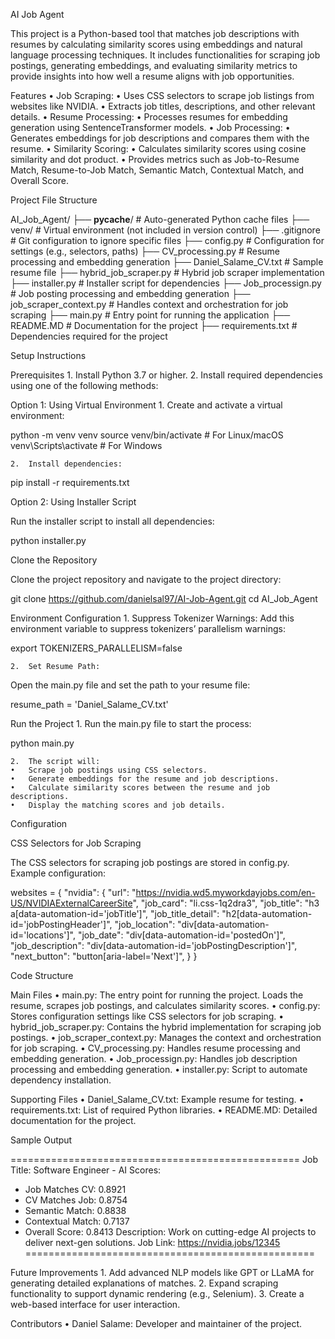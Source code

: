 

AI Job Agent

This project is a Python-based tool that matches job descriptions with resumes by calculating similarity scores using embeddings and natural language processing techniques. It includes functionalities for scraping job postings, generating embeddings, and evaluating similarity metrics to provide insights into how well a resume aligns with job opportunities.

Features
	•	Job Scraping:
	•	Uses CSS selectors to scrape job listings from websites like NVIDIA.
	•	Extracts job titles, descriptions, and other relevant details.
	•	Resume Processing:
	•	Processes resumes for embedding generation using SentenceTransformer models.
	•	Job Processing:
	•	Generates embeddings for job descriptions and compares them with the resume.
	•	Similarity Scoring:
	•	Calculates similarity scores using cosine similarity and dot product.
	•	Provides metrics such as Job-to-Resume Match, Resume-to-Job Match, Semantic Match, Contextual Match, and Overall Score.

Project File Structure

AI_Job_Agent/
├── __pycache__/                # Auto-generated Python cache files
├── venv/                       # Virtual environment (not included in version control)
├── .gitignore                  # Git configuration to ignore specific files
├── config.py                   # Configuration for settings (e.g., selectors, paths)
├── CV_processing.py            # Resume processing and embedding generation
├── Daniel_Salame_CV.txt        # Sample resume file
├── hybrid_job_scraper.py       # Hybrid job scraper implementation
├── installer.py                # Installer script for dependencies
├── Job_processign.py           # Job posting processing and embedding generation
├── job_scraper_context.py      # Handles context and orchestration for job scraping
├── main.py                     # Entry point for running the application
├── README.MD                   # Documentation for the project
├── requirements.txt            # Dependencies required for the project

Setup Instructions

Prerequisites
	1.	Install Python 3.7 or higher.
	2.	Install required dependencies using one of the following methods:

Option 1: Using Virtual Environment
	1.	Create and activate a virtual environment:

python -m venv venv
source venv/bin/activate  # For Linux/macOS
venv\Scripts\activate  # For Windows

	2.	Install dependencies:

pip install -r requirements.txt

Option 2: Using Installer Script

Run the installer script to install all dependencies:

python installer.py

Clone the Repository

Clone the project repository and navigate to the project directory:

git clone https://github.com/danielsal97/AI-Job-Agent.git
cd AI_Job_Agent

Environment Configuration
	1.	Suppress Tokenizer Warnings:
Add this environment variable to suppress tokenizers’ parallelism warnings:

export TOKENIZERS_PARALLELISM=false

	2.	Set Resume Path:
Open the main.py file and set the path to your resume file:

resume_path = 'Daniel_Salame_CV.txt'

Run the Project
	1.	Run the main.py file to start the process:

python main.py

	2.	The script will:
	•	Scrape job postings using CSS selectors.
	•	Generate embeddings for the resume and job descriptions.
	•	Calculate similarity scores between the resume and job descriptions.
	•	Display the matching scores and job details.

Configuration

CSS Selectors for Job Scraping

The CSS selectors for scraping job postings are stored in config.py. Example configuration:

websites = {
    "nvidia": {
        "url": "https://nvidia.wd5.myworkdayjobs.com/en-US/NVIDIAExternalCareerSite",
        "job_card": "li.css-1q2dra3",
        "job_title": "h3 a[data-automation-id='jobTitle']",
        "job_title_detail": "h2[data-automation-id='jobPostingHeader']",
        "job_location": "div[data-automation-id='locations']",
        "job_date": "div[data-automation-id='postedOn']",
        "job_description": "div[data-automation-id='jobPostingDescription']",
        "next_button": "button[aria-label='Next']",
    }
}

Code Structure

Main Files
	•	main.py:
The entry point for running the project. Loads the resume, scrapes job postings, and calculates similarity scores.
	•	config.py:
Stores configuration settings like CSS selectors for job scraping.
	•	hybrid_job_scraper.py:
Contains the hybrid implementation for scraping job postings.
	•	job_scraper_context.py:
Manages the context and orchestration for job scraping.
	•	CV_processing.py:
Handles resume processing and embedding generation.
	•	Job_processign.py:
Handles job description processing and embedding generation.
	•	installer.py:
Script to automate dependency installation.

Supporting Files
	•	Daniel_Salame_CV.txt:
Example resume for testing.
	•	requirements.txt:
List of required Python libraries.
	•	README.MD:
Detailed documentation for the project.

Sample Output

==================================================
Job Title: Software Engineer - AI
Scores:
  - Job Matches CV: 0.8921
  - CV Matches Job: 0.8754
  - Semantic Match: 0.8838
  - Contextual Match: 0.7137
  - Overall Score: 0.8413
Description: Work on cutting-edge AI projects to deliver next-gen solutions.
Job Link: https://nvidia.jobs/12345
==================================================

Future Improvements
	1.	Add advanced NLP models like GPT or LLaMA for generating detailed explanations of matches.
	2.	Expand scraping functionality to support dynamic rendering (e.g., Selenium).
	3.	Create a web-based interface for user interaction.

Contributors
	•	Daniel Salame: Developer and maintainer of the project.

